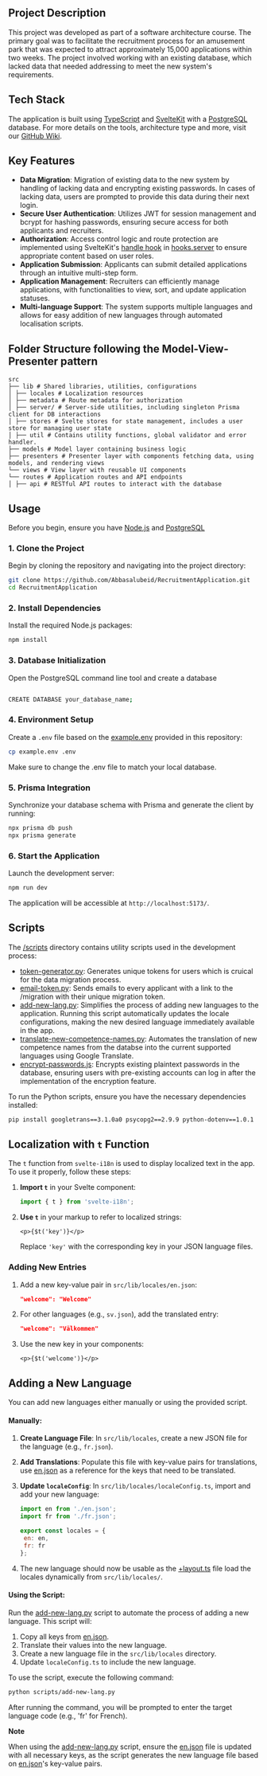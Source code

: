 ## Project Description

This project was developed as part of a software architecture course. The primary goal was to facilitate the recruitment process for an amusement park that was expected to attract approximately 15,000 applications within two weeks. The project involved working with an existing database, which lacked data that needed addressing to meet the new system's requirements.

## Tech Stack

The application is built using [TypeScript](https://www.typescriptlang.org) and [SvelteKit](https://kit.svelte.dev) with a [PostgreSQL](https://www.postgresql.org) database. For more details on the tools, architecture type and more, visit our [GitHub Wiki](https://github.com/Abbasalubeid/RecruitmentApplication/wiki).

## Key Features

- **Data Migration**: Migration of existing data to the new system by handling of lacking data and encrypting existing passwords. In cases of lacking data, users are prompted to provide this data during their next login.
- **Secure User Authentication**: Utilizes JWT for session management and bcrypt for hashing passwords, ensuring secure access for both applicants and recruiters.
- **Authorization**: Access control logic and route protection are implemented using SvelteKit's [handle hook](https://kit.svelte.dev/docs/hooks) in [hooks.server](https://github.com/Abbasalubeid/RecruitmentApplication/blob/main/src/hooks.server.ts) to ensure appropriate content based on user roles.
- **Application Submission**: Applicants can submit detailed applications through an intuitive multi-step form.
- **Application Management**: Recruiters can efficiently manage applications, with functionalities to view, sort, and update application statuses.
- **Multi-language Support**: The system supports multiple languages and allows for easy addition of new languages through automated localisation scripts.

## Folder Structure following the Model-View-Presenter pattern

```
src
├── lib # Shared libraries, utilities, configurations
│ ├── locales # Localization resources
│ ├── metadata # Route metadata for authorization
│ ├── server/ # Server-side utilities, including singleton Prisma client for DB interactions
│ ├── stores # Svelte stores for state management, includes a user store for managing user state
│ ├── util # Contains utility functions, global validator and error handler.
├── models # Model layer containing business logic
├── presenters # Presenter layer with components fetching data, using models, and rendering views
└── views # View layer with reusable UI components
└── routes # Application routes and API endpoints
│ ├── api # RESTful API routes to interact with the database
```

## Usage

Before you begin, ensure you have [Node.js](https://nodejs.org/en) and [PostgreSQL](https://www.postgresql.org)

### 1. Clone the Project

Begin by cloning the repository and navigating into the project directory:

```bash
git clone https://github.com/Abbasalubeid/RecruitmentApplication.git
cd RecruitmentApplication
```

### 2. Install Dependencies

Install the required Node.js packages:

```bash
npm install
```

### 3. Database Initialization

Open the PostgreSQL command line tool and create a database

```bash

CREATE DATABASE your_database_name;
```

### 4. Environment Setup

Create a `.env` file based on the [example.env](https://github.com/Abbasalubeid/RecruitmentApplication/blob/main/example.env) provided in this repository:

```bash
cp example.env .env
```

Make sure to change the .env file to match your local database.

### 5. Prisma Integration

Synchronize your database schema with Prisma and generate the client by running:

```bash
npx prisma db push
npx prisma generate
```

### 6. Start the Application

Launch the development server:

```bash
npm run dev
```

The application will be accessible at `http://localhost:5173/`.

## Scripts

The [/scripts](https://github.com/Abbasalubeid/RecruitmentApplication/tree/main/scripts) directory contains utility scripts used in the development process:

- [token-generator.py](https://github.com/Abbasalubeid/RecruitmentApplication/blob/main/scripts/token-generator.py): Generates unique tokens for users which is cruical for the data migration process.
- [email-token.py](https://github.com/Abbasalubeid/RecruitmentApplication/blob/main/scripts/email-token.py): Sends emails to every applicant with a link to the /migration with their unique migration token.
- [add-new-lang.py](https://github.com/Abbasalubeid/RecruitmentApplication/blob/main/scripts/add-new-lang.py): Simplifies the process of adding new languages to the application. Running this script automatically updates the locale configurations, making the new desired language immediately available in the app.
- [translate-new-competence-names.py](https://github.com/Abbasalubeid/RecruitmentApplication/blob/main/scripts/translate-new-competence-names.py): Automates the translation of new competence names from the databse into the current supported languages using Google Translate.
- [encrypt-passwords.js](https://github.com/Abbasalubeid/RecruitmentApplication/blob/main/scripts/encrypt-passwords.js): Encrypts existing plaintext passwords in the database, ensuring users with pre-existing accounts can log in after the implementation of the encryption feature.

To run the Python scripts, ensure you have the necessary dependencies installed:

```bash
pip install googletrans==3.1.0a0 psycopg2==2.9.9 python-dotenv==1.0.1
```

## Localization with `t` Function

The `t` function from `svelte-i18n` is used to display localized text in the app. To use it properly, follow these steps:

1. **Import `t`** in your Svelte component:

   ```javascript
   import { t } from 'svelte-i18n';
   ```

2. **Use `t`** in your markup to refer to localized strings:
   ```svelte
   <p>{$t('key')}</p>
   ```
   Replace `'key'` with the corresponding key in your JSON language files.

### Adding New Entries

1. Add a new key-value pair in `src/lib/locales/en.json`:
   ```json
   "welcome": "Welcome"
   ```
2. For other languages (e.g., `sv.json`), add the translated entry:
   ```json
   "welcome": "Välkommen"
   ```
3. Use the new key in your components:
   ```svelte
   <p>{$t('welcome')}</p>
   ```

## Adding a New Language

You can add new languages either manually or using the provided script.

#### Manually:

1. **Create Language File**: In `src/lib/locales`, create a new JSON file for the language (e.g., `fr.json`).

2. **Add Translations**: Populate this file with key-value pairs for translations, use [en.json](https://github.com/Abbasalubeid/RecruitmentApplication/blob/main/src/lib/locales/en.json) as a reference for the keys that need to be translated.

3. **Update `localeConfig`**: In `src/lib/locales/localeConfig.ts`, import and add your new language:

   ```javascript
   import en from './en.json';
   import fr from './fr.json';

   export const locales = {
   	en: en,
   	fr: fr
   };
   ```

4. The new language should now be usable as the [+layout.ts](https://github.com/Abbasalubeid/RecruitmentApplication/blob/main/src/routes/%2Blayout.ts) file load the locales dynamically from `src/lib/locales/`.

#### Using the Script:

Run the [add-new-lang.py](https://github.com/Abbasalubeid/RecruitmentApplication/blob/main/scripts/add-new-lang.py) script to automate the process of adding a new language. This script will:

1. Copy all keys from [en.json](https://github.com/Abbasalubeid/RecruitmentApplication/blob/main/src/lib/locales/en.json).
2. Translate their values into the new language.
3. Create a new language file in the `src/lib/locales` directory.
4. Update `localeConfig.ts` to include the new language.

To use the script, execute the following command:

```bash
python scripts/add-new-lang.py
```

After running the command, you will be prompted to enter the target language code (e.g., 'fr' for French).

**Note**

When using the [add-new-lang.py](https://github.com/Abbasalubeid/RecruitmentApplication/blob/main/scripts/add-new-lang.py) script, ensure the [en.json](https://github.com/Abbasalubeid/RecruitmentApplication/blob/main/src/lib/locales/en.json) file is updated with all necessary keys, as the script generates the new language file based on [en.json](https://github.com/Abbasalubeid/RecruitmentApplication/blob/main/src/lib/locales/en.json)'s key-value pairs.
